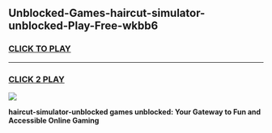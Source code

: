 
## Unblocked-Games-haircut-simulator-unblocked-Play-Free-wkbb6
<h3>
<a href="https://premium76.site?title=haircut-simulator-unblocked&ref=10A">CLICK TO PLAY</a></h3>
<hr>

<h3>
<a href="https://premium76.site?title=haircut-simulator-unblocked&ref=10A">CLICK 2 PLAY</a>
  
</h3>

<a href="https://premium76.site?title=haircut-simulator-unblocked&ref=10A"><img src="https://clearcache.store/games.png"></a>


**haircut-simulator-unblocked games unblocked: Your Gateway to Fun and Accessible Online Gaming**
